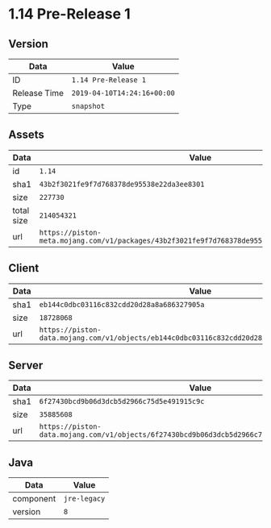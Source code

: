 # 1.14 Pre-Release 1

## Version

|**Data**        | **Value**                 |
|----------------|-------------------------|
| ID   | ```1.14 Pre-Release 1```   |
| Release Time   | ```2019-04-10T14:24:16+00:00```   |
| Type   | ```snapshot```   |

## Assets

|**Data**        | **Value**                 |
|----------------|-------------------------|
| id   | ```1.14```   |
| sha1   | ```43b2f3021fe9f7d768378de95538e22da3ee8301```   |
| size   | ```227730```   |
| total size  | ```214054321```  |
| url       | ```https://piston-meta.mojang.com/v1/packages/43b2f3021fe9f7d768378de95538e22da3ee8301/1.14.json``` |

## Client

|**Data**        | **Value**                 |
|----------------|-------------------------|
| sha1   | ```eb144c0dbc03116c832cdd20d28a8a686327905a```   |
| size   | ```18728068```   |
| url       | ```https://piston-data.mojang.com/v1/objects/eb144c0dbc03116c832cdd20d28a8a686327905a/client.jar``` |

## Server

|**Data**        | **Value**                 |
|----------------|-------------------------|
| sha1   | ```6f27430bcd9b06d3dcb5d2966c75d5e491915c9c```   |
| size   | ```35885608```   |
| url       | ```https://piston-data.mojang.com/v1/objects/6f27430bcd9b06d3dcb5d2966c75d5e491915c9c/server.jar``` |

## Java

|**Data**        | **Value**                 |
|----------------|-------------------------|
| component   | ```jre-legacy```   |
| version   | ```8```   |